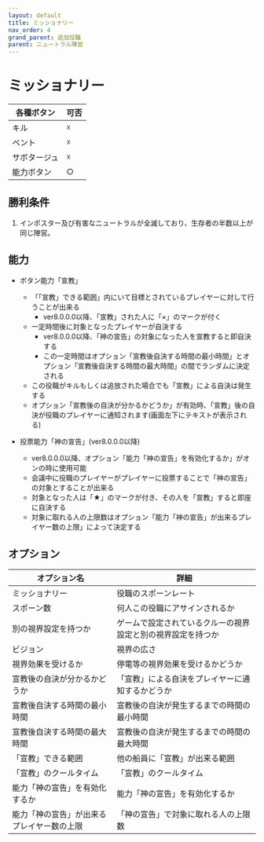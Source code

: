 ```yaml
---
layout: default
title: ミッショナリー
nav_order: 4
grand_parent: 追加役職
parent: ニュートラル陣営
---
```


# ミッショナリー

|  各種ボタン |  可否  |
| ---- | ---- |
|  キル  | ☓ |
|  ベント  | ☓ |
|  サボタージュ  | ☓ |
|  能力ボタン  | ○ |

## 勝利条件

1. インポスター及び有害なニュートラルが全滅しており、生存者の半数以上が同じ陣営。

## 能力

- ボタン能力「宣教」
  - 「「宣教」できる範囲」内にいて目標とされているプレイヤーに対して行うことが出来る
    - ver8.0.0.0以降、「宣教」された人に「×」のマークが付く
  - 一定時間後に対象となったプレイヤーが自決する
    - ver8.0.0.0以降、「神の宣告」の対象になった人を宣教すると即自決する
    - この一定時間はオプション「宣教後自決する時間の最小時間」とオプション「宣教後自決する時間の最大時間」の間でランダムに決定される
  - この役職がキルもしくは追放された場合でも「宣教」による自決は発生する
  - オプション「宣教後の自決が分かるかどうか」が有効時、「宣教」後の自決が役職のプレイヤーに通知されます(画面左下にテキストが表示される)

- 投票能力「神の宣告」(ver8.0.0.0以降)
  - ver8.0.0.0以降、オプション「能力「神の宣告」を有効化するか」がオンの時に使用可能
  - 会議中に役職のプレイヤーがプレイヤーに投票することで「神の宣告」の対象とすることが出来る
  - 対象となった人は「★」のマークが付き、その人を「宣教」すると即座に自決する
  - 対象に取れる人の上限数はオプション「能力「神の宣告」が出来るプレイヤー数の上限」によって決定する

## オプション

|  オプション名 |  詳細  |
| ---- | ---- |
|  ミッショナリー  | 役職のスポーンレート |
|  スポーン数  | 何人この役職にアサインされるか |
|  別の視界設定を持つか  |  ゲームで設定されているクルーの視界設定と別の視界設定を持つか  |
|  ビジョン  |  視界の広さ  |
|  視界効果を受けるか  |  停電等の視界効果を受けるかどうか  |
|  宣教後の自決が分かるかどうか  | 「宣教」による自決をプレイヤーに通知するかどうか |
|  宣教後自決する時間の最小時間  |  宣教後の自決が発生するまでの時間の最小時間  |
|  宣教後自決する時間の最大時間  |  宣教後の自決が発生するまでの時間の最大時間  |
|  「宣教」できる範囲  |  他の船員に「宣教」が出来る範囲  |
|  「宣教」のクールタイム  |  「宣教」のクールタイム  |
|  能力「神の宣告」を有効化するか  |   能力「神の宣告」を有効化するか  |
|  能力「神の宣告」が出来るプレイヤー数の上限  |  「神の宣告」で対象に取れる人の上限数  |